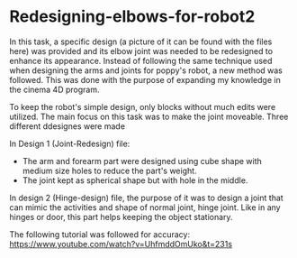 # Redesigning-elbows-for-robot2

In this task, a specific design (a picture of it can be found with the files here) was provided and its elbow joint was needed to be redesigned to enhance its appearance. Instead of following the same technique used when designing the arms and joints for poppy's robot, a new method was followed. This was done with the purpose of expanding my knowledge in the cinema 4D program. 

To keep the robot's simple design, only blocks without much edits were utilized. The main focus on this task was to make the joint moveable. Three different ddesignes were made 

In Design 1 (Joint-Redesign) file: 
* The arm and forearm part were designed using cube shape with medium size holes to reduce the part's weight. 
* The joint kept as spherical shape but with hole in the middle.

In design 2 (Hinge-design) file, the purpose of it was to design a joint that can mimic the activities and shape of normal joint, hinge joint. Like in any hinges or door, this part helps keeping the object stationary. 


The following tutorial was followed for accuracy: https://www.youtube.com/watch?v=UhfmddOmUko&t=231s
